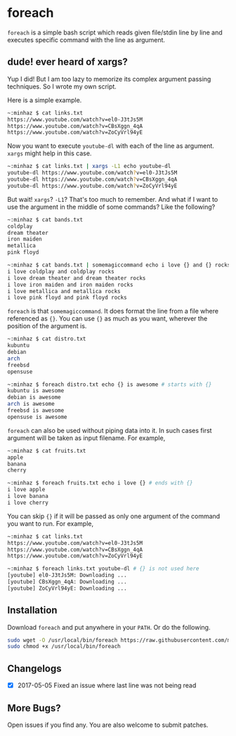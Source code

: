 # foreach

`foreach` is a simple bash script which reads given file/stdin line by line and executes specific command with the line as argument.

## dude! ever heard of xargs?

Yup I did! But I am too lazy to memorize its complex argument passing techniques. So I wrote my own script.

Here is a simple example.

```bash
~:minhaz $ cat links.txt 
https://www.youtube.com/watch?v=el0-J3tJs5M
https://www.youtube.com/watch?v=CBsXggn_4qA
https://www.youtube.com/watch?v=ZoCyVrl94yE
```

Now you want to execute `youtube-dl` with each of the line as argument. `xargs` might help in this case.

```bash
~:minhaz $ cat links.txt | xargs -L1 echo youtube-dl
youtube-dl https://www.youtube.com/watch?v=el0-J3tJs5M
youtube-dl https://www.youtube.com/watch?v=CBsXggn_4qA
youtube-dl https://www.youtube.com/watch?v=ZoCyVrl94yE
```

But wait! `xargs`? `-L1`? That's too much to remember. And what if I want to use the argument in the middle of some commands? Like the following?

```bash
~:minhaz $ cat bands.txt 
coldplay
dream theater
iron maiden
metallica
pink floyd

~:minhaz $ cat bands.txt | somemagiccommand echo i love {} and {} rocks
i love coldplay and coldplay rocks
i love dream theater and dream theater rocks
i love iron maiden and iron maiden rocks
i love metallica and metallica rocks
i love pink floyd and pink floyd rocks
```

`foreach` is that `somemagiccommand`. It does format the line from a file where referenced as `{}`. You can use `{}` as much as you want, wherever the position of the argument is.

```bash
~:minhaz $ cat distro.txt 
kubuntu
debian
arch
freebsd
opensuse

~:minhaz $ foreach distro.txt echo {} is awesome # starts with {}
kubuntu is awesome
debian is awesome
arch is awesome
freebsd is awesome
opensuse is awesome
```

`foreach` can also be used without piping data into it. In such cases first argument will be taken as input filename. For example,

```bash
~:minhaz $ cat fruits.txt 
apple
banana
cherry

~:minhaz $ foreach fruits.txt echo i love {} # ends with {}
i love apple
i love banana
i love cherry
```

You can skip `{}` if it will be passed as only one argument of the command you want to run. For example,

```bash
~:minhaz $ cat links.txt 
https://www.youtube.com/watch?v=el0-J3tJs5M
https://www.youtube.com/watch?v=CBsXggn_4qA
https://www.youtube.com/watch?v=ZoCyVrl94yE

~:minhaz $ foreach links.txt youtube-dl # {} is not used here
[youtube] el0-J3tJs5M: Downloading ...
[youtube] CBsXggn_4qA: Downloading ...
[youtube] ZoCyVrl94yE: Downloading ...
```

## Installation

Download `foreach` and put anywhere in your `PATH`. Or do the following.

```bash
sudo wget -O /usr/local/bin/foreach https://raw.githubusercontent.com/mdminhazulhaque/foreach/master/foreach
sudo chmod +x /usr/local/bin/foreach
```

## Changelogs

- [x] 2017-05-05 Fixed an issue where last line was not being read


## More Bugs?

Open issues if you find any. You are also welcome to submit patches.
